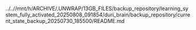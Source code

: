 ../..//mnt/h/ARCHIVE/.UNWRAP/13GB_FILES/backup_repository/learning_system_fully_activated_20250808_091854/duri_brain/backup_repository/current_state_backup_20250730_185500/README.md